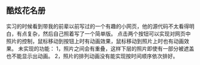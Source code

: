 ## 酷炫花名册
实习的时候看到带我的前辈以前写过的一个有趣的小网页，他的源代码不太看得明白，有点复杂，然后自己照着写了一个简单版。
点击两个按钮可以实现对网页中照片的控制，鼠标移动到按钮上时有动画效果，鼠标移动到照片上时也有动画效果。
未实现的功能：
1，照片之间会有重叠，这样下层的照片即使有一部分被遮盖也不能显示出动画。
2，照片的排列动画没有能实现按时间顺序依次排好。